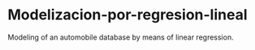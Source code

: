 # Modelizacion-por-regresion-lineal


Modeling of an automobile database by means of linear regression.
